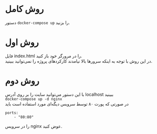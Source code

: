 # روش کامل
دستور
``docker-compose up``
را بزنید.

# روش اول

فایل index.html را در مرورگر خود باز کنید.  
در این روش با توجه به اینکه سرور‌ها بالا نیامدند کارکرد‌های پروژه را نمی‌توانید ببینید.

# روش دوم
با این دستور می‌توانید سایت را بر روی آدرس 
localhost
 ببینید  
``docker-compose up -d nginx``  
در صورتی که پورت ۸۰ توسط سرویس دیگه‌ای مورد استفاده است باید
```
ports:
    - "80:80"
```
را در سرویس nginx عوض کنید.